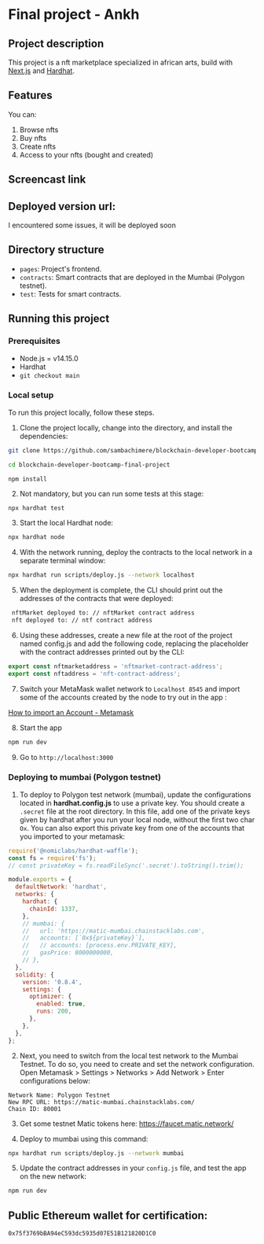 # Final project - Ankh

## Project description

This project is a nft marketplace specialized in african arts, build with [Next.js](https://nextjs.org/) and [Hardhat](https://hardhat.org/).

## Features

You can:

1. Browse nfts
2. Buy nfts
3. Create nfts
4. Access to your nfts (bought and created)

## Screencast link

## Deployed version url:

I encountered some issues, it will be deployed soon

## Directory structure

- `pages`: Project's frontend.
- `contracts`: Smart contracts that are deployed in the Mumbai (Polygon testnet).
- `test`: Tests for smart contracts.

## Running this project

### Prerequisites

- Node.js = v14.15.0
- Hardhat
- `git checkout main`

### Local setup

To run this project locally, follow these steps.

1. Clone the project locally, change into the directory, and install the dependencies:

```sh
git clone https://github.com/sambachimere/blockchain-developer-bootcamp-final-project.git

cd blockchain-developer-bootcamp-final-project

npm install
```

2. Not mandatory, but you can run some tests at this stage:

`npx hardhat test`

3. Start the local Hardhat node:

```sh
npx hardhat node
```

4. With the network running, deploy the contracts to the local network in a separate terminal window:

```sh
npx hardhat run scripts/deploy.js --network localhost
```

5. When the deployment is complete, the CLI should print out the addresses of the contracts that were deployed:

```sh
 nftMarket deployed to: // nftMarket contract address
 nft deployed to: // ntf contract address
```

6. Using these addresses, create a new file at the root of the project named config.js and add the following code, replacing the placeholder with the contract addresses printed out by the CLI:

```javascript
export const nftmarketaddress = 'nftmarket-contract-address';
export const nftaddress = 'nft-contract-address';
```

7. Switch your MetaMask wallet network to `Localhost 8545` and import some of the accounts created by the node to try out in the app :

[How to import an Account - Metamask](https://metamask.zendesk.com/hc/en-us/articles/360015489331-How-to-import-an-Account)

8. Start the app

```sh
npm run dev
```

9. Go to `http://localhost:3000`

### Deploying to mumbai (Polygon testnet)

1. To deploy to Polygon test network (mumbai), update the configurations located in **hardhat.config.js** to use a private key. You should create a `.secret` file at the root directory. In this file, add one of the private keys given by hardhat after you run your local node, without the first two char `Ox`. You can also export this private key from one of the accounts that you imported to your metamask:

```javascript
require('@nomiclabs/hardhat-waffle');
const fs = require('fs');
// const privateKey = fs.readFileSync('.secret').toString().trim();

module.exports = {
  defaultNetwork: 'hardhat',
  networks: {
    hardhat: {
      chainId: 1337,
    },
    // mumbai: {
    //   url: 'https://matic-mumbai.chainstacklabs.com',
    //   accounts: [`0x${privateKey}`],
    //   // accounts: [process.env.PRIVATE_KEY],
    //   gasPrice: 8000000000,
    // },
  },
  solidity: {
    version: '0.8.4',
    settings: {
      optimizer: {
        enabled: true,
        runs: 200,
      },
    },
  },
};
```

2. Next, you need to switch from the local test network to the Mumbai Testnet. To do so, you need to create and set the network configuration. Open Metamask > Settings > Networks > Add Network > Enter configurations below:

```
Network Name: Polygon Testnet
New RPC URL: https://matic-mumbai.chainstacklabs.com/
Chain ID: 80001
```

3. Get some testnet Matic tokens here: https://faucet.matic.network/

4. Deploy to mumbai using this command:

```sh
npx hardhat run scripts/deploy.js --network mumbai
```

5. Update the contract addresses in your `config.js` file, and test the app on the new network:

```sh
npm run dev
```

## Public Ethereum wallet for certification:

`0x75f3769bBA94eC593dc5935d07E51B121820D1C0`
